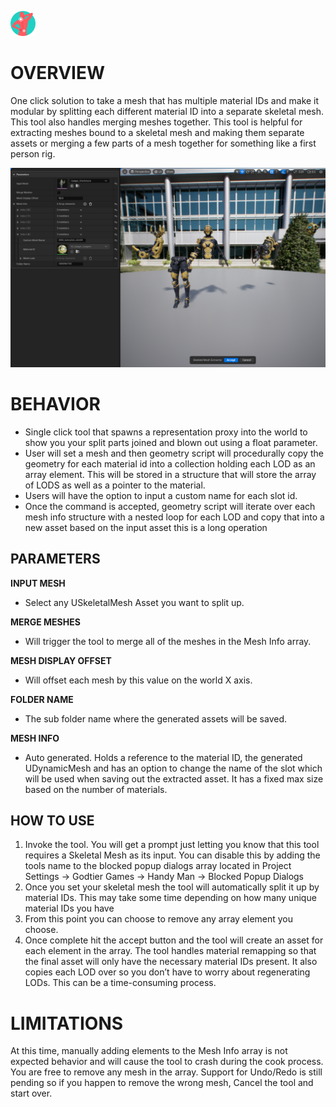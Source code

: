 ﻿![Icon](../../../HandyMan/Content/Icons/extractor.png)

# OVERVIEW

One click solution to take a mesh that has multiple material IDs and make it modular by splitting each different material ID into a separate skeletal mesh. This tool also handles merging meshes together. This tool is helpful for extracting meshes bound to a skeletal mesh and making them separate assets or merging a few parts of a mesh together for something like a first person rig.


![Screenshot](../../screenshots/skeletal/extractor.png)


# BEHAVIOR

- Single click tool that spawns a representation proxy into the world to show you your split parts joined and blown out using a float parameter.
- User will set a mesh and then geometry script will procedurally copy the geometry for each material id into a collection holding each LOD as an array element. This will be stored in a structure that will store the array of LODS as well as a pointer to the material.
- Users will have the option to input a custom name for each slot id.
- Once the command is accepted, geometry script will iterate over each mesh info structure with a nested loop for each LOD and copy that into a new asset based on the input asset this is a long operation

## PARAMETERS

**INPUT MESH**

- Select any USkeletalMesh Asset you want to split up.

**MERGE MESHES**

- Will trigger the tool to merge all of the meshes in the Mesh Info array.

**MESH DISPLAY OFFSET**

- Will offset each mesh by this value on the world X axis.

**FOLDER NAME**

- The sub folder name where the generated assets will be saved.

**MESH INFO**

- Auto generated. Holds a reference to the material ID, the generated UDynamicMesh and has an option to change the name of the slot which will be used when saving out the extracted asset. It has a fixed max size based on the number of materials.

## HOW TO USE

1. Invoke the tool. You will get a prompt just letting you know that this tool requires a Skeletal Mesh as its input. You can disable this by adding the tools name to the blocked popup dialogs array located in Project Settings → Godtier Games → Handy Man → Blocked Popup Dialogs
2. Once you set your skeletal mesh the tool will automatically split it up by material IDs. This may take some time depending on how many unique material IDs you have
3. From this point you can choose to remove any array element you choose.
4. Once complete hit the accept button and the tool will create an asset for each element in the array. 
The tool handles material remapping so that the final asset will only have the necessary material IDs present. 
It also copies each LOD over so you don’t have to worry about regenerating LODs. This can be a time-consuming process.

# LIMITATIONS

At this time, manually adding elements to the Mesh Info array is not expected behavior and will cause the tool to crash during the cook process. You are free to remove any mesh in the array. Support for Undo/Redo is still pending so if you happen to remove the wrong mesh, Cancel the tool and start over.
